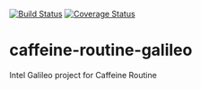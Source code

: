 [![Build Status](https://travis-ci.org/CodeSpaceHQ/caffeine-routine-galileo.svg?branch=master)](https://travis-ci.org/CodeSpaceHQ/caffeine-routine-galileo) [![Coverage Status](https://coveralls.io/repos/github/CodeSpaceHQ/caffeine-routine-galileo/badge.svg?branch=master)](https://coveralls.io/github/CodeSpaceHQ/caffeine-routine-galileo?branch=master)
# caffeine-routine-galileo
Intel Galileo project for Caffeine Routine
